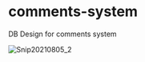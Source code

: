 # comments-system
DB Design for comments system

![Snip20210805_2](https://user-images.githubusercontent.com/39764160/128396709-853a4615-20f9-4939-bb20-acf8f63e9364.png)
